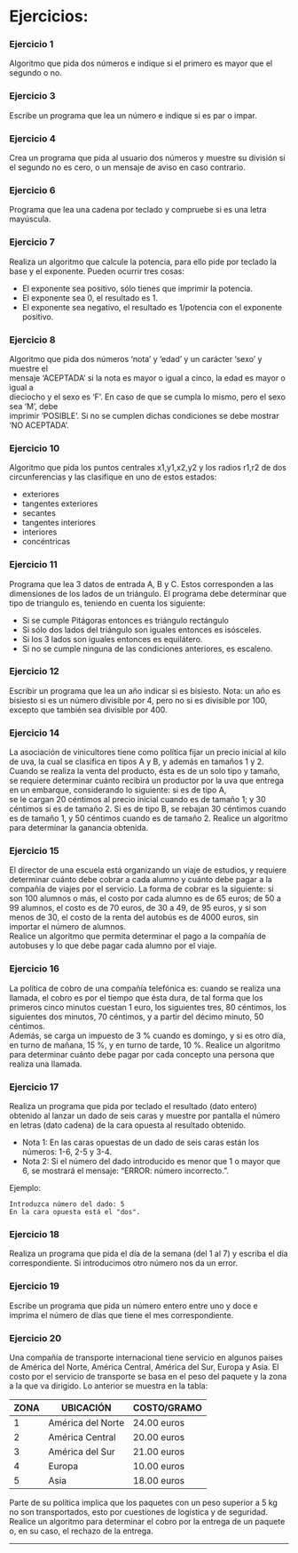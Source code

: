<h1>Ejercicios: </h1>
<h3>Ejercicio 1</h3>
<p>Algoritmo que pida dos n&uacute;meros e indique si el primero es mayor que el segundo o no.</p>
<h3><a href="https://openwebinars.net/academia/curso/introduccion-programacion/3721/#ejercicio-3" name="ejercicio-3"></a>Ejercicio 3</h3>
<p>Escribe un programa que lea un n&uacute;mero e indique si es par o impar.</p>
<h3><a href="https://openwebinars.net/academia/curso/introduccion-programacion/3721/#ejercicio-4" name="ejercicio-4"></a>Ejercicio 4</h3>
<p>Crea un programa que pida al usuario dos n&uacute;meros y muestre su divisi&oacute;n si el segundo no es cero, o un mensaje de aviso en caso contrario.</p>
<h3><a href="https://openwebinars.net/academia/curso/introduccion-programacion/3721/#ejercicio-6" name="ejercicio-6"></a>Ejercicio 6</h3>
<p>Programa que lea una cadena por teclado y compruebe si es una letra may&uacute;scula.</p>
<h3><a href="https://openwebinars.net/academia/curso/introduccion-programacion/3721/#ejercicio-7" name="ejercicio-7"></a>Ejercicio 7</h3>
<p>Realiza un algoritmo que calcule la potencia, para ello pide por teclado la base y el exponente. Pueden ocurrir tres cosas:</p>
<ul>
<li>El exponente sea positivo, s&oacute;lo tienes que imprimir la potencia.</li>
<li>El exponente sea 0, el resultado es 1.</li>
<li>El exponente sea negativo, el resultado es 1/potencia con el exponente positivo.</li>
</ul>
<h3><a href="https://openwebinars.net/academia/curso/introduccion-programacion/3721/#ejercicio-8" name="ejercicio-8"></a>Ejercicio 8</h3>
<p>Algoritmo que pida dos n&uacute;meros &lsquo;nota&rsquo; y &lsquo;edad&rsquo; y un car&aacute;cter &lsquo;sexo&rsquo; y muestre el&nbsp;<br />mensaje &lsquo;ACEPTADA&rsquo; si la nota es mayor o igual a cinco, la edad es mayor o igual a&nbsp;<br />dieciocho y el sexo es &lsquo;F&rsquo;. En caso de que se cumpla lo mismo, pero el sexo sea &lsquo;M&rsquo;, debe&nbsp;<br />imprimir &lsquo;POSIBLE&rsquo;. Si no se cumplen dichas condiciones se debe mostrar &lsquo;NO ACEPTADA&rsquo;.</p>
<h3><a href="https://openwebinars.net/academia/curso/introduccion-programacion/3721/#ejercicio-10" name="ejercicio-10"></a>Ejercicio 10</h3>
<p>Algoritmo que pida los puntos centrales x1,y1,x2,y2 y los radios r1,r2 de dos&nbsp;<br />circunferencias y las clasifique en uno de estos estados:</p>
<ul>
<li>exteriores</li>
<li>tangentes exteriores</li>
<li>secantes</li>
<li>tangentes interiores</li>
<li>interiores</li>
<li>conc&eacute;ntricas</li>
</ul>
<h3><a href="https://openwebinars.net/academia/curso/introduccion-programacion/3721/#ejercicio-11" name="ejercicio-11"></a>Ejercicio 11</h3>
<p>Programa que lea 3 datos de entrada A, B y C. Estos corresponden a las dimensiones de los lados de un tri&aacute;ngulo. El programa debe determinar que tipo de triangulo es, teniendo en cuenta los siguiente:</p>
<ul>
<li>Si se cumple Pit&aacute;goras entonces es tri&aacute;ngulo rect&aacute;ngulo</li>
<li>Si s&oacute;lo dos lados del tri&aacute;ngulo son iguales entonces es is&oacute;sceles.</li>
<li>Si los 3 lados son iguales entonces es equil&aacute;tero.</li>
<li>Si no se cumple ninguna de las condiciones anteriores, es escaleno.</li>
</ul>
<h3><a href="https://openwebinars.net/academia/curso/introduccion-programacion/3721/#ejercicio-12" name="ejercicio-12"></a>Ejercicio 12</h3>
<p>Escribir un programa que lea un a&ntilde;o indicar si es bisiesto. Nota: un a&ntilde;o es bisiesto si es un n&uacute;mero divisible por 4, pero no si es divisible por 100, excepto que tambi&eacute;n sea divisible por 400.</p>
<h3><a href="https://openwebinars.net/academia/curso/introduccion-programacion/3721/#ejercicio-14" name="ejercicio-14"></a>Ejercicio 14</h3>
<p>La asociaci&oacute;n de vinicultores tiene como pol&iacute;tica fijar un precio inicial al kilo de uva, la cual se clasifica en tipos A y B, y adem&aacute;s en tama&ntilde;os 1 y 2. Cuando se realiza la venta del producto, &eacute;sta es de un solo tipo y tama&ntilde;o, se requiere determinar cu&aacute;nto recibir&aacute; un productor por la uva que entrega en un embarque, considerando lo siguiente: si es de tipo A,&nbsp;<br />se le cargan 20 c&eacute;ntimos al precio inicial cuando es de tama&ntilde;o 1; y 30 c&eacute;ntimos si es de tama&ntilde;o 2. Si es de tipo B, se rebajan 30 c&eacute;ntimos cuando es de tama&ntilde;o 1, y 50 c&eacute;ntimos cuando es de tama&ntilde;o 2. Realice un algoritmo para determinar la ganancia obtenida.</p>
<h3><a href="https://openwebinars.net/academia/curso/introduccion-programacion/3721/#ejercicio-15" name="ejercicio-15"></a>Ejercicio 15</h3>
<p>El director de una escuela est&aacute; organizando un viaje de estudios, y requiere determinar cu&aacute;nto debe cobrar a cada alumno y cu&aacute;nto debe pagar a la compa&ntilde;&iacute;a de viajes por el servicio. La forma de cobrar es la siguiente: si son 100 alumnos o m&aacute;s, el costo por cada alumno es de 65 euros; de 50 a 99 alumnos, el costo es de 70 euros, de 30 a 49, de 95 euros, y si son menos de 30, el costo de la renta del autob&uacute;s es de 4000 euros, sin importar el n&uacute;mero de alumnos.&nbsp;<br />Realice un algoritmo que permita determinar el pago a la compa&ntilde;&iacute;a de autobuses y lo que debe pagar cada alumno por el viaje.</p>
<h3><a href="https://openwebinars.net/academia/curso/introduccion-programacion/3721/#ejercicio-16" name="ejercicio-16"></a>Ejercicio 16</h3>
<p>La pol&iacute;tica de cobro de una compa&ntilde;&iacute;a telef&oacute;nica es: cuando se realiza una llamada, el cobro es por el tiempo que &eacute;sta dura, de tal forma que los primeros cinco minutos cuestan 1 euro, los siguientes tres, 80 c&eacute;ntimos, los siguientes dos minutos, 70 c&eacute;ntimos, y a partir del d&eacute;cimo minuto, 50 c&eacute;ntimos.&nbsp;<br />Adem&aacute;s, se carga un impuesto de 3 % cuando es domingo, y si es otro d&iacute;a, en turno de ma&ntilde;ana, 15 %, y en turno de tarde, 10 %. Realice un algoritmo para determinar cu&aacute;nto debe pagar por cada concepto una persona que realiza una llamada.</p>
<h3><a href="https://openwebinars.net/academia/curso/introduccion-programacion/3721/#ejercicio-17" name="ejercicio-17"></a>Ejercicio 17</h3>
<p>Realiza un programa que pida por teclado el resultado (dato entero) obtenido al lanzar un dado de seis caras y muestre por pantalla el n&uacute;mero en letras (dato cadena) de la cara opuesta al resultado obtenido.</p>
<ul>
<li>Nota 1: En las caras opuestas de un dado de seis caras est&aacute;n los n&uacute;meros: 1-6, 2-5 y 3-4.</li>
<li>Nota 2: Si el n&uacute;mero del dado introducido es menor que 1 o mayor que 6, se mostrar&aacute; el mensaje: &ldquo;ERROR: n&uacute;mero incorrecto.&rdquo;.</li>
</ul>
<p>Ejemplo:</p>
<pre><code>Introduzca n&uacute;mero del dado: 5
En la cara opuesta est&aacute; el "dos".
</code></pre>
<h3><a href="https://openwebinars.net/academia/curso/introduccion-programacion/3721/#ejercicio-18" name="ejercicio-18"></a>Ejercicio 18</h3>
<p>Realiza un programa que pida el d&iacute;a de la semana (del 1 al 7) y escriba el d&iacute;a correspondiente. Si introducimos otro n&uacute;mero nos da un error.</p>
<h3><a href="https://openwebinars.net/academia/curso/introduccion-programacion/3721/#ejercicio-19" name="ejercicio-19"></a>Ejercicio 19</h3>
<p>Escribe un programa que pida un n&uacute;mero entero entre uno y doce e imprima el n&uacute;mero de d&iacute;as que tiene el mes correspondiente.</p>
<h3><a href="https://openwebinars.net/academia/curso/introduccion-programacion/3721/#ejercicio-20" name="ejercicio-20"></a>Ejercicio 20</h3>
<p>Una compa&ntilde;&iacute;a de transporte internacional tiene servicio en algunos pa&iacute;ses de Am&eacute;rica del Norte, Am&eacute;rica Central, Am&eacute;rica del Sur, Europa y Asia. El costo por el servicio de transporte se basa en el peso del paquete y la zona a la que va dirigido. Lo anterior se muestra en la tabla:</p>
<div>
<table>
<thead>
<tr>
<th>ZONA</th>
<th>UBICACI&Oacute;N</th>
<th>COSTO/GRAMO</th>
</tr>
</thead>
<tbody>
<tr>
<td>1</td>
<td>Am&eacute;rica del Norte</td>
<td>24.00 euros</td>
</tr>
<tr>
<td>2</td>
<td>Am&eacute;rica Central</td>
<td>20.00 euros</td>
</tr>
<tr>
<td>3</td>
<td>Am&eacute;rica del Sur</td>
<td>21.00 euros</td>
</tr>
<tr>
<td>4</td>
<td>Europa</td>
<td>10.00 euros</td>
</tr>
<tr>
<td>5</td>
<td>Asia</td>
<td>18.00 euros</td>
</tr>
</tbody>
</table>
</div>
<p>Parte de su pol&iacute;tica implica que los paquetes con un peso superior a 5 kg no son transportados, esto por cuestiones de log&iacute;stica y de seguridad.&nbsp;<br />Realice un algoritmo para determinar el cobro por la entrega de un paquete o, en su caso, el rechazo de la entrega.</p>
<hr />
